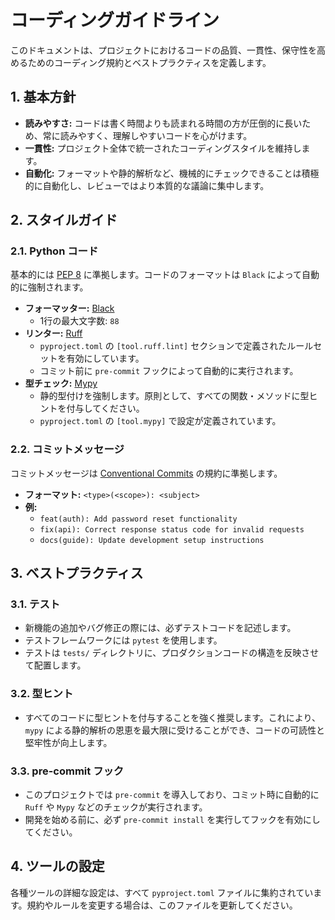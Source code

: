 # コーディングガイドライン

このドキュメントは、プロジェクトにおけるコードの品質、一貫性、保守性を高めるためのコーディング規約とベストプラクティスを定義します。

## 1. 基本方針

- **読みやすさ:** コードは書く時間よりも読まれる時間の方が圧倒的に長いため、常に読みやすく、理解しやすいコードを心がけます。
- **一貫性:** プロジェクト全体で統一されたコーディングスタイルを維持します。
- **自動化:** フォーマットや静的解析など、機械的にチェックできることは積極的に自動化し、レビューではより本質的な議論に集中します。

## 2. スタイルガイド

### 2.1. Python コード

基本的には [PEP 8](https://peps.python.org/pep-0008/) に準拠します。コードのフォーマットは `Black` によって自動的に強制されます。

- **フォーマッター:** [Black](https://github.com/psf/black)
  - 1行の最大文字数: `88`
- **リンター:** [Ruff](https://github.com/astral-sh/ruff)
  - `pyproject.toml` の `[tool.ruff.lint]` セクションで定義されたルールセットを有効にしています。
  - コミット前に `pre-commit` フックによって自動的に実行されます。
- **型チェック:** [Mypy](http.mypy-lang.org/)
  - 静的型付けを強制します。原則として、すべての関数・メソッドに型ヒントを付与してください。
  - `pyproject.toml` の `[tool.mypy]` で設定が定義されています。

### 2.2. コミットメッセージ

コミットメッセージは [Conventional Commits](https://www.conventionalcommits.org/ja/v1.0.0/) の規約に準拠します。

- **フォーマット:** `<type>(<scope>): <subject>`
- **例:**
  - `feat(auth): Add password reset functionality`
  - `fix(api): Correct response status code for invalid requests`
  - `docs(guide): Update development setup instructions`

## 3. ベストプラクティス

### 3.1. テスト

- 新機能の追加やバグ修正の際には、必ずテストコードを記述します。
- テストフレームワークには `pytest` を使用します。
- テストは `tests/` ディレクトリに、プロダクションコードの構造を反映させて配置します。

### 3.2. 型ヒント

- すべてのコードに型ヒントを付与することを強く推奨します。これにより、`mypy` による静的解析の恩恵を最大限に受けることができ、コードの可読性と堅牢性が向上します。

### 3.3. pre-commit フック

- このプロジェクトでは `pre-commit` を導入しており、コミット時に自動的に `Ruff` や `Mypy` などのチェックが実行されます。
- 開発を始める前に、必ず `pre-commit install` を実行してフックを有効にしてください。

## 4. ツールの設定

各種ツールの詳細な設定は、すべて `pyproject.toml` ファイルに集約されています。規約やルールを変更する場合は、このファイルを更新してください。
